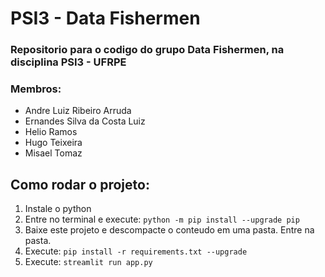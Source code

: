 # PSI3 - Data Fishermen

### Repositorio para o codigo do grupo Data Fishermen, na disciplina PSI3 - UFRPE

### Membros:
- Andre Luiz Ribeiro Arruda
- Ernandes Silva da Costa Luiz
- Helio Ramos
- Hugo Teixeira
- Misael Tomaz

## Como rodar o projeto:

1. Instale o python
2. Entre no terminal e execute: `python -m pip install --upgrade pip`
3. Baixe este projeto e descompacte o conteudo em uma pasta. Entre na pasta.
4. Execute: `pip install -r requirements.txt --upgrade`
5. Execute: `streamlit run app.py`
